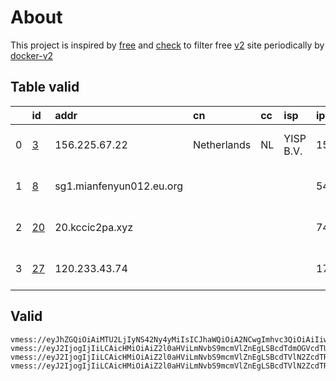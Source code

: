
# About

This project is inspired by [free](https://github.com/freefq/free) and [check](https://github.com/yeahwu/check) to filter free [v2](https://github.com/v2fly/v2ray-core) site periodically by [docker-v2](https://hub.docker.com/r/v2ray/official)

    

## Table valid
|    | id                   | addr                     | cn          | cc   | isp       | ip             | chatgpt          |
|---:|:---------------------|:-------------------------|:------------|:-----|:----------|:---------------|:-----------------|
|  0 | [3](config/3.json)   | 156.225.67.22            | Netherlands | NL   | YISP B.V. | 154.84.1.193   | Yes (Region: NL) |
|  1 | [8](config/8.json)   | sg1.mianfenyun012.eu.org |             |      |           | 54.36.174.181  | Yes (Region: FR) |
|  2 | [20](config/20.json) | 20.kccic2pa.xyz          |             |      |           | 74.121.188.130 | Yes (Region: US) |
|  3 | [27](config/27.json) | 120.233.43.74            |             |      |           | 172.247.18.74  | Yes (Region: US) |

## Valid
```
vmess://eyJhZGQiOiAiMTU2LjIyNS42Ny4yMiIsICJhaWQiOiA2NCwgImhvc3QiOiAiIiwgImlkIjogIjM3NWU3MGYwLTVkNDYtNDc2Zi04ZDY5LTBmYjM1YzU1NDhhOSIsICJuZXQiOiAidGNwIiwgInBhdGgiOiAiIiwgInBvcnQiOiAzMjUxOSwgInBzIjogImdpdGh1Yi5jb20vZnJlZWZxIC0gXHU1MzU3XHU5NzVlICAzIiwgInRscyI6ICIiLCAidHlwZSI6ICJhdXRvIiwgInNlY3VyaXR5IjogImF1dG8iLCAic2tpcC1jZXJ0LXZlcmlmeSI6IHRydWUsICJzbmkiOiAiIn0=
vmess://eyJ2IjogIjIiLCAicHMiOiAiZ2l0aHViLmNvbS9mcmVlZnEgLSBcdTdmOGVcdTU2ZmRDbG91ZEZsYXJlXHU1MTZjXHU1M2Y4Q0ROXHU4MjgyXHU3MGI5IDgiLCAiYWRkIjogInNnMS5taWFuZmVueXVuMDEyLmV1Lm9yZyIsICJwb3J0IjogIjgwODAiLCAiaWQiOiAiY2YzNTUzOWUtMmMwNi00MDE2LWIyYjYtY2Q2ZWZhMWNlYjhlIiwgImFpZCI6ICIwIiwgInNjeSI6ICJhdXRvIiwgIm5ldCI6ICJ3cyIsICJ0eXBlIjogIm5vbmUiLCAiaG9zdCI6ICIiLCAicGF0aCI6ICIvZGpnaGRrIiwgInRscyI6ICIiLCAic25pIjogIiIsICJhbHBuIjogIiJ9
vmess://eyJ2IjogIjIiLCAicHMiOiAiZ2l0aHViLmNvbS9mcmVlZnEgLSBcdTVlN2ZcdTRlMWNcdTc3MDFcdTZkZjFcdTU3MzNcdTVlMDJcdTc5ZmJcdTUyYTggMjAiLCAiYWRkIjogIjIwLmtjY2ljMnBhLnh5eiIsICJwb3J0IjogIjUwMDIwIiwgImlkIjogImQ2YjVhNDM4LWQ3YTYtNGYzZS1hMWQ4LWUzMTMzOTJlMDA5OCIsICJhaWQiOiAiMCIsICJzY3kiOiAiYXV0byIsICJuZXQiOiAidGNwIiwgInR5cGUiOiAibm9uZSIsICJob3N0IjogIiIsICJwYXRoIjogIiIsICJ0bHMiOiAiIiwgInNuaSI6ICIifQ==
vmess://eyJ2IjogIjIiLCAicHMiOiAiZ2l0aHViLmNvbS9mcmVlZnEgLSBcdTVlN2ZcdTRlMWNcdTc3MDFcdTc5ZmJcdTUyYTggMjciLCAiYWRkIjogIjEyMC4yMzMuNDMuNzQiLCAicG9ydCI6ICI0OTY3MyIsICJpZCI6ICI3NzBlZTczMC0yNDUwLTRlM2MtYTZjNi0zOTMyYmQzMmFmYmQiLCAiYWlkIjogIjY0IiwgInNjeSI6ICJhdXRvIiwgIm5ldCI6ICJ0Y3AiLCAidHlwZSI6ICJub25lIiwgImhvc3QiOiAidXM1My5lbmNyeXB0ZWQubXkuaWQiLCAicGF0aCI6ICIvR1NvVGw5Wm9ZRzVWMlIwazR0VVRHSThrIiwgInRscyI6ICIiLCAic25pIjogIiJ9
```

